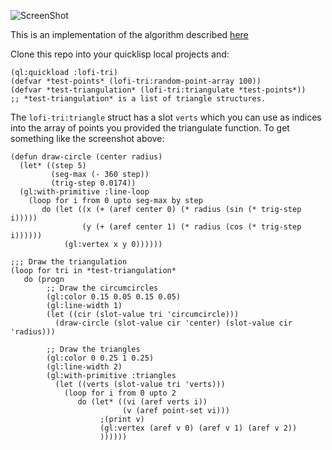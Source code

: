 ![ScreenShot](http://i.imgur.com/syTQkYh.png)

This is an implementation of the algorithm described [here](http://paulbourke.net/papers/triangulate/)

Clone this repo into your quicklisp local projects and:

    (ql:quickload :lofi-tri)
    (defvar *test-points* (lofi-tri:random-point-array 100))
    (defvar *test-triangulation* (lofi-tri:triangulate *test-points*))
    ;; *test-triangulation* is a list of triangle structures.

The `lofi-tri:triangle` struct has a slot `verts` which you can use as indices into the array of points
you provided the triangulate function. To get something like the screenshot above:

    (defun draw-circle (center radius)
      (let* ((step 5)
             (seg-max (- 360 step))
             (trig-step 0.0174))
      (gl:with-primitive :line-loop
        (loop for i from 0 upto seg-max by step
           do (let ((x (+ (aref center 0) (* radius (sin (* trig-step i)))))
                    (y (+ (aref center 1) (* radius (cos (* trig-step i))))))
                (gl:vertex x y 0))))))
              
    ;;; Draw the triangulation
    (loop for tri in *test-triangulation*
       do (progn
            ;; Draw the circumcircles
            (gl:color 0.15 0.05 0.15 0.05)
            (gl:line-width 1)
            (let ((cir (slot-value tri 'circumcircle)))
              (draw-circle (slot-value cir 'center) (slot-value cir 'radius)))

            ;; Draw the triangles
            (gl:color 0 0.25 1 0.25)
            (gl:line-width 2)
            (gl:with-primitive :triangles
              (let ((verts (slot-value tri 'verts)))
                (loop for i from 0 upto 2
                   do (let* ((vi (aref verts i))
                             (v (aref point-set vi)))
                        ;(print v)
                        (gl:vertex (aref v 0) (aref v 1) (aref v 2))
                        ))))))
